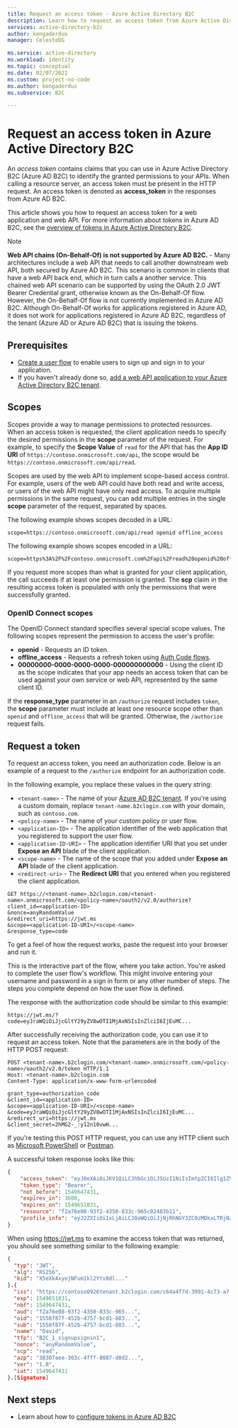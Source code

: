 ```yaml
---
title: Request an access token - Azure Active Directory B2C  
description: Learn how to request an access token from Azure Active Directory B2C.
services: active-directory-b2c
author: kengaderdus
manager: CelesteDG

ms.service: active-directory
ms.workload: identity
ms.topic: conceptual
ms.date: 02/07/2022
ms.custom: project-no-code
ms.author: kengaderdus
ms.subservice: B2C

---
```

# Request an access token in Azure Active Directory B2C

An *access token* contains claims that you can use in Azure Active Directory B2C (Azure AD B2C) to identify the granted permissions to your APIs. When calling a resource server, an access token must be present in the HTTP request. An access token is denoted as **access_token** in the responses from Azure AD B2C.

This article shows you how to request an access token for a web application and web API. For more information about tokens in Azure AD B2C, see the [overview of tokens in Azure Active Directory B2C](tokens-overview.md).

> [!NOTE]
> **Web API chains (On-Behalf-Of) is not supported by Azure AD B2C.** - Many architectures include a web API that needs to call another downstream web API, both secured by Azure AD B2C. This scenario is common in clients that have a web API back end, which in turn calls a another service. This chained web API scenario can be supported by using the OAuth 2.0 JWT Bearer Credential grant, otherwise known as the On-Behalf-Of flow. However, the On-Behalf-Of flow is not currently implemented in Azure AD B2C. Although On-Behalf-Of works for applications registered in Azure AD, it does not work for applications registered in Azure AD B2C, regardless of the tenant (Azure AD or Azure AD B2C) that is issuing the tokens.

## Prerequisites

- [Create a user flow](tutorial-create-user-flows.md) to enable users to sign up and sign in to your application.
- If you haven't already done so, [add a web API application to your Azure Active Directory B2C tenant](add-web-api-application.md).

## Scopes

Scopes provide a way to manage permissions to protected resources. When an access token is requested, the client application needs to specify the desired permissions in the **scope** parameter of the request. For example, to specify the **Scope Value** of `read` for the API that has the **App ID URI** of `https://contoso.onmicrosoft.com/api`, the scope would be `https://contoso.onmicrosoft.com/api/read`.

Scopes are used by the web API to implement scope-based access control. For example, users of the web API could have both read and write access, or users of the web API might have only read access. To acquire multiple permissions in the same request, you can add multiple entries in the single **scope** parameter of the request, separated by spaces.

The following example shows scopes decoded in a URL:

```
scope=https://contoso.onmicrosoft.com/api/read openid offline_access
```

The following example shows scopes encoded in a URL:

```
scope=https%3A%2F%2Fcontoso.onmicrosoft.com%2Fapi%2Fread%20openid%20offline_access
```

If you request more scopes than what is granted for your client application, the call succeeds if at least one permission is granted. The **scp** claim in the resulting access token is populated with only the permissions that were successfully granted. 

### OpenID Connect scopes

The OpenID Connect standard specifies several special scope values. The following scopes represent the permission to access the user's profile:

- **openid** - Requests an ID token.
- **offline_access** - Requests a refresh token using [Auth Code flows](authorization-code-flow.md).
- **00000000-0000-0000-0000-000000000000** - Using the client ID as the scope indicates that your app needs an access token that can be used against your own service or web API, represented by the same client ID.

If the **response_type** parameter in an `/authorize` request includes `token`, the **scope** parameter must include at least one resource scope other than `openid` and `offline_access` that will be granted. Otherwise, the `/authorize` request fails.

## Request a token

To request an access token, you need an authorization code. Below is an example of a request to the `/authorize` endpoint for an authorization code.

In the following example, you replace these values in the query string:

- `<tenant-name>` - The name of your [Azure AD B2C tenant](tenant-management.md#get-your-tenant-name). If you're using a custom domain, replace `tenant-name.b2clogin.com` with your domain, such as `contoso.com`. 
- `<policy-name>` - The name of your custom policy or user flow.
- `<application-ID>` - The application identifier of the web application that you registered to support the user flow.
- `<application-ID-URI>` - The application identifier URI that you set under **Expose an API** blade of the client application.
- `<scope-name>` - The name of the scope that you added under **Expose an API** blade of the client application.
- `<redirect-uri>` - The **Redirect URI** that you entered when you registered the client application.

```http
GET https://<tenant-name>.b2clogin.com/<tenant-name>.onmicrosoft.com/<policy-name>/oauth2/v2.0/authorize?
client_id=<application-ID>
&nonce=anyRandomValue
&redirect_uri=https://jwt.ms
&scope=<application-ID-URI>/<scope-name>
&response_type=code
```

To get a feel of how the request works, paste the request into your browser and run it. 

This is the interactive part of the flow, where you take action. You're asked to complete the user flow's workflow. This might involve entering your username and password in a sign in form or any other number of steps. The steps you complete depend on how the user flow is defined.

The response with the authorization code should be similar to this example:

```
https://jwt.ms/?code=eyJraWQiOiJjcGltY29yZV8wOTI1MjAxNSIsInZlciI6IjEuMC...
```

After successfully receiving the authorization code, you can use it to request an access token. Note that the parameters are in the body of the HTTP POST request:

```http
POST <tenant-name>.b2clogin.com/<tenant-name>.onmicrosoft.com/<policy-name>/oauth2/v2.0/token HTTP/1.1
Host: <tenant-name>.b2clogin.com
Content-Type: application/x-www-form-urlencoded

grant_type=authorization_code
&client_id=<application-ID>
&scope=<application-ID-URI>/<scope-name>
&code=eyJraWQiOiJjcGltY29yZV8wOTI1MjAxNSIsInZlciI6IjEuMC...
&redirect_uri=https://jwt.ms
&client_secret=2hMG2-_:y12n10vwH...
```

If you're testing this POST HTTP request, you can use any HTTP client such as [Microsoft PowerShell](/powershell/scripting/overview) or [Postman](https://www.postman.com/).

A successful token response looks like this:

```json
{
    "access_token": "eyJ0eXAiOiJKV1QiLCJhbGciOiJSUzI1NiIsImtpZCI6Ilg1ZVhrN...",
    "token_type": "Bearer",
    "not_before": 1549647431,
    "expires_in": 3600,
    "expires_on": 1549651031,
    "resource": "f2a76e08-93f2-4350-833c-965c02483b11",
    "profile_info": "eyJ2ZXIiOiIxLjAiLCJ0aWQiOiJjNjRhNGY3ZC0zMDkxLTRjNzMtYTcyMi1hM2YwNjk0Z..."
}
```

When using https://jwt.ms to examine the access token that was returned, you should see something similar to the following example:

```json
{
  "typ": "JWT",
  "alg": "RS256",
  "kid": "X5eXk4xyojNFum1kl2Ytv8dl..."
}.{
  "iss": "https://contoso0926tenant.b2clogin.com/c64a4f7d-3091-4c73-a7.../v2.0/",
  "exp": 1549651031,
  "nbf": 1549647431,
  "aud": "f2a76e08-93f2-4350-833c-965...",
  "oid": "1558f87f-452b-4757-bcd1-883...",
  "sub": "1558f87f-452b-4757-bcd1-883...",
  "name": "David",
  "tfp": "B2C_1_signupsignin1",
  "nonce": "anyRandomValue",
  "scp": "read",
  "azp": "38307aee-303c-4fff-8087-d8d2...",
  "ver": "1.0",
  "iat": 1549647431
}.[Signature]
```

## Next steps

- Learn about how to [configure tokens in Azure AD B2C](configure-tokens.md)
